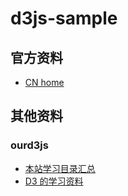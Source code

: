 # d3js-sample

## 官方资料

* [CN home](https://github.com/d3/d3/wiki/CN-Home)

## 其他资料

### ourd3js

* [本站学习目录汇总](http://www.ourd3js.com/wordpress/?p=2209)
* [D3 的学习资料](http://www.ourd3js.com/wordpress/?p=865)
